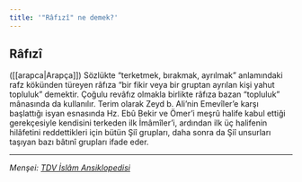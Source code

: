 ```yaml
---
title: '"Râfızî" ne demek?'
---
```


## Râfızî
([[arapca|Arapça]]) Sözlükte “terketmek, bırakmak, ayrılmak” anlamındaki rafz kökünden türeyen râfıza “bir fikir veya bir gruptan ayrılan kişi yahut topluluk” demektir. Çoğulu revâfız olmakla birlikte râfıza bazan “topluluk” mânasında da kullanılır. Terim olarak Zeyd b. Ali’nin Emevîler’e karşı başlattığı isyan esnasında Hz. Ebû Bekir ve Ömer’i meşrû halife kabul ettiği gerekçesiyle kendisini terkeden ilk İmâmîler’i, ardından ilk üç halifenin hilâfetini reddettikleri için bütün Şiî grupları, daha sonra da Şiî unsurları taşıyan bazı bâtınî grupları ifade eder.



---
*Menşei: [TDV İslâm Ansiklopedisi](https://islamansiklopedisi.org.tr/rafiziler)*